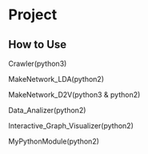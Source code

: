 # Project

## How to Use
Crawler(python3)  

MakeNetwork_LDA(python2)  

MakeNetwork_D2V(python3 & python2)  

Data_Analizer(python2)  

Interactive_Graph_Visualizer(python2)  

MyPythonModule(python2)  
